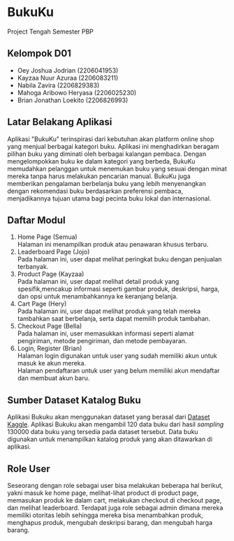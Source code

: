 # BukuKu
Project Tengah Semester PBP

## Kelompok D01
- Oey Joshua Jodrian (2206041953)
- Kayzaa Nuur Azuraa (2206083211)
- Nabila Zavira (2206829383)
- Mahoga Aribowo Heryasa (2206025230)
- Brian Jonathan Loekito (2206826993)
  
## Latar Belakang Aplikasi
Aplikasi "BukuKu" terinspirasi dari kebutuhan akan platform online shop yang menjual berbagai kategori buku. Aplikasi ini menghadirkan beragam pilihan buku yang diminati oleh berbagai kalangan pembaca. Dengan mengelompokkan buku ke dalam kategori yang berbeda, BukuKu memudahkan pelanggan untuk menemukan buku yang sesuai dengan minat mereka tanpa harus melakukan pencarian manual. BukuKu juga memberikan pengalaman berbelanja buku yang lebih menyenangkan dengan rekomendasi buku berdasarkan preferensi pembaca, menjadikannya tujuan utama bagi pecinta buku lokal dan internasional.

## Daftar Modul
1. Home Page (Semua) <br> 
Halaman ini menampilkan produk atau penawaran khusus terbaru.
2. Leaderboard Page (Jojo) <br>
Pada halaman ini, user dapat melihat peringkat buku dengan penjualan terbanyak. 
3. Product Page (Kayzaa) <br>
Pada halaman ini, user dapat melihat detail produk yang spesifik,mencakup informasi seperti gambar produk, deskripsi, harga, dan opsi untuk menambahkannya ke keranjang belanja.
4. Cart Page (Hery) <br>
Pada halaman ini, user dapat melihat produk yang telah mereka tambahkan saat berbelanja, serta dapat memilih produk tambahan.
5. Checkout Page (Bella) <br>
Pada halaman ini, user memasukkan informasi seperti alamat pengiriman, metode pengiriman, dan metode pembayaran. 
6. Login, Register (Brian) <br>
Halaman login digunakan untuk user yang sudah memiliki akun untuk masuk ke akun mereka. <br>
Halaman pendaftaran untuk user yang belum memiliki akun mendaftar dan membuat akun baru.

## Sumber Dataset Katalog Buku
Aplikasi Bukuku akan menggunakan dataset yang berasal dari [Dataset Kaggle](https://www.kaggle.com/datasets/asaniczka/amazon-kindle-books-dataset-2023-130k-books). Aplikasi Bukuku akan mengambil 120 data buku dari hasil *sampling* 130000 data buku yang tersedia pada dataset tersebut. Data buku digunakan untuk menampilkan katalog produk yang akan ditawarkan di aplikasi.

## Role User 
Seseorang dengan role sebagai user bisa melakukan beberapa hal berikut, yakni masuk ke home page, melihat-lihat product di product page, memasukan produk ke dalam cart, melakukan checkout di checkout page, dan melihat leaderboard. Terdapat juga role sebagai admin dimana mereka memiliki otoritas lebih sehingga mereka bisa menambahkan produk, menghapus produk, mengubah deskripsi barang, dan mengubah harga barang.
